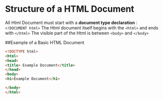 # Structure of a HTML Document

All Html Document must start with a **document type declaration** : `<!DOCUMENT html>`
The Html document itself begins with the `<html>` and ends with `</html>`
The visible part of the Html is between `<body>` and `</body>`

##Example of a Basic HTML Document 

```html
<!DOCTYPE html>
<html>
<head>
<title> Example Document</title>
</head>
<body>
<h1>Example Document</h1>

</body>
</html>
